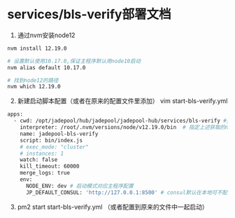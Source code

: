 # services/bls-verify部署文档

1. 通过nvm安装node12
```bash
nvm install 12.19.0

# 设置默认使用10.17.0,保证主程序默认用node10启动
nvm alias default 10.17.0

# 找到node12的路径
nvm which 12.19.0
```

2. 新建启动脚本配置（或者在原来的配置文件里添加）
vim start-bls-verify.yml
```bash
apps:
  - cwd: /opt/jadepool/hub/jadepool/jadepool-hub/services/bls-verify #指定运行路径
    interpreter: /root/.nvm/versions/node/v12.19.0/bin  # 指定上述获取的node12的路径
    name: jadepool-bls-verify
    script: bin/index.js
    # exec_mode: "cluster"
    # instances: 1
    watch: false
    kill_timeout: 60000
    merge_logs: true
    env:
      NODE_ENV: dev # 启动模式对应主程序配置
      JP_DEFAULT_CONSUL: 'http://127.0.0.1:8500' # consul默认在本地可不配置
```
3. pm2 start start-bls-verify.yml （或者配置到原来的文件中一起启动）

